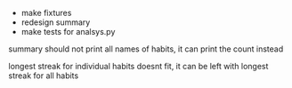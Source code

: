- make fixtures
- redesign summary
- make tests for analsys.py

summary should not print all names of habits, it can print the count instead

longest streak for individual habits doesnt fit, it can be left with longest streak for all habits
